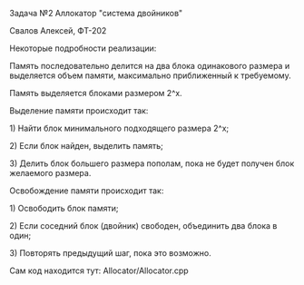 Задача №2 Аллокатор "система двойников"<br/>

Свалов Алексей, ФТ-202<br/>

Некоторые подробности реализации:<br/>
	<p>Память последовательно делится на два блока одинакового
размера и выделяется объем памяти, максимально приближенный к требуемому.<br/>
	<p>Память выделяется блоками размером 2^x.<br/>

Выделение памяти происходит так:<br/>
	<p>1) Найти блок минимального подходящего размера 2^x;<br/>
	<p>2) Если блок найден, выделить память;<br/>
	<p>3) Делить блок большего размера пополам, пока не будет
	получен блок желаемого размера.<br/>
	
Освобождение памяти происходит так:<br/>
	<p>1) Освободить блок памяти;<br/>
	<p>2) Если соседний блок (двойник) свободен, 
	объединить два блока в один;<br/>
	<p>3) Повторять предыдущий шаг, пока это возможно.<br/>

Сам код находится тут: Allocator/Allocator.cpp
